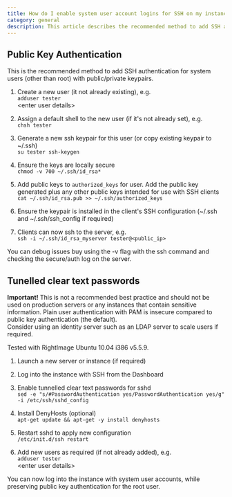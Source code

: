 ```yaml
---
title: How do I enable system user account logins for SSH on my instance?
category: general
description: This article describes the recommended method to add SSH authentication for system users (other than root) with public/private keypairs.
---
```


## Public Key Authentication

This is the recommended method to add SSH authentication for system users (other than root) with public/private keypairs.

1. Create a new user (it not already existing), e.g.  
    `adduser tester`  
    \<enter user details>

2. Assign a default shell to the new user (if it's not already set), e.g.  
    `chsh tester`

3. Generate a new ssh keypair for this user (or copy existing keypair to ~/.ssh)  
    `su tester ssh-keygen`

4. Ensure the keys are locally secure  
    `chmod -v 700 ~/.ssh/id_rsa*`

5. Add public keys to `authorized_keys` for user. Add the public key generated plus any other public keys intended for use with SSH clients  
    `cat ~/.ssh/id_rsa.pub >> ~/.ssh/authorized_keys`

6. Ensure the keypair is installed in the client's SSH configuration (~/.ssh and ~/.ssh/ssh\_config if required)

7. Clients can now ssh to the server, e.g.  
    `ssh -i ~/.ssh/id_rsa_myserver tester@<public_ip> `

You can debug issues buy using the -v flag with the ssh command and checking the secure/auth log on the server.

## Tunelled clear text passwords

**Important!** This is not a recommended best practice and should not be used on production servers or any instances that contain sensitive information. Plain user authentication with PAM is insecure compared to public key authentication (the default).  
Consider using an identity server such as an LDAP server to scale users if required.  

Tested with RightImage Ubuntu 10.04 i386 v5.5.9.

1. Launch a new server or instance (if required)

2. Log into the instance with SSH from the Dashboard

3. Enable tunnelled clear text passwords for sshd  
    `sed -e "s/#PasswordAuthentication yes/PasswordAuthentication yes/g" -i /etc/ssh/sshd_config`

4. Install DenyHosts (optional)  
    `apt-get update && apt-get -y install denyhosts`

5. Restart sshd to apply new configuration  
    `/etc/init.d/ssh restart`

6. Add new users as required (if not already added), e.g.  
    `adduser tester`  
    \<enter user details>

You can now log into the instance with system user accounts, while preserving public key authentication for the root user.
